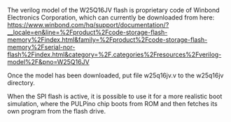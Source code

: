The verilog model of the W25Q16JV flash is proprietary code of Winbond Electronics Corporation, which can currently be downloaded from here:
https://www.winbond.com/hq/support/documentation/?__locale=en&line=%2Fproduct%2Fcode-storage-flash-memory%2Findex.html&family=%2Fproduct%2Fcode-storage-flash-memory%2Fserial-nor-flash%2Findex.html&category=%2F.categories%2Fresources%2Fverilog-model%2F&pno=W25Q16JV

Once the model has been downloaded, put file w25q16jv.v to the w25q16jv directory.

When the SPI flash is active, it is possible to use it for a more realistic boot simulation, where the PULPino chip boots from ROM and then 
fetches its own program from the flash drive.
